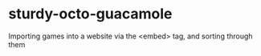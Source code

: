 # sturdy-octo-guacamole
Importing games into a website via the &lt;embed> tag, and sorting through them
